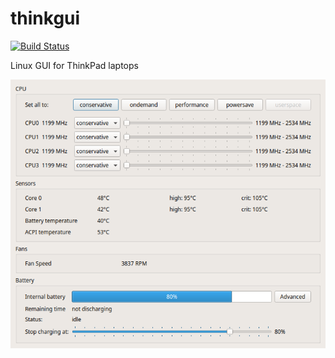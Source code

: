 thinkgui
========
[![Build Status](https://travis-ci.org/krzemin/thinkgui.svg?branch=master)](https://travis-ci.org/krzemin/thinkgui)

Linux GUI for ThinkPad laptops

![screenshot](thinkgui.png)
